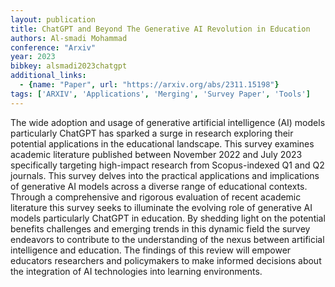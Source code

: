 ```yaml
---
layout: publication
title: ChatGPT and Beyond The Generative AI Revolution in Education
authors: Al-smadi Mohammad
conference: "Arxiv"
year: 2023
bibkey: alsmadi2023chatgpt
additional_links:
  - {name: "Paper", url: "https://arxiv.org/abs/2311.15198"}
tags: ['ARXIV', 'Applications', 'Merging', 'Survey Paper', 'Tools']
---
```

The wide adoption and usage of generative artificial intelligence (AI) models particularly ChatGPT has sparked a surge in research exploring their potential applications in the educational landscape. This survey examines academic literature published between November 2022 and July 2023 specifically targeting high-impact research from Scopus-indexed Q1 and Q2 journals. This survey delves into the practical applications and implications of generative AI models across a diverse range of educational contexts. Through a comprehensive and rigorous evaluation of recent academic literature this survey seeks to illuminate the evolving role of generative AI models particularly ChatGPT in education. By shedding light on the potential benefits challenges and emerging trends in this dynamic field the survey endeavors to contribute to the understanding of the nexus between artificial intelligence and education. The findings of this review will empower educators researchers and policymakers to make informed decisions about the integration of AI technologies into learning environments.
